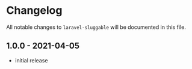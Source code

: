 # Changelog

All notable changes to `laravel-sluggable` will be documented in this file.

## 1.0.0 - 2021-04-05

- initial release
